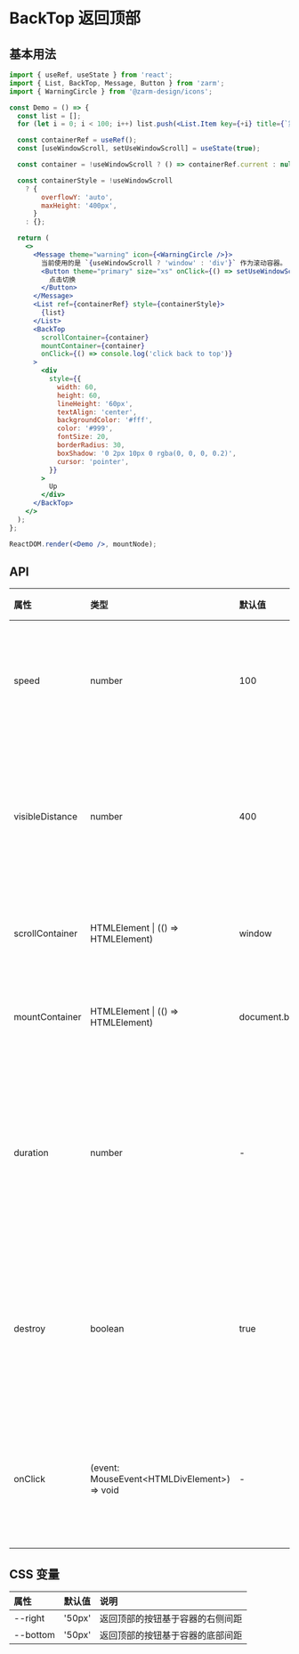 # BackTop 返回顶部

## 基本用法

```jsx
import { useRef, useState } from 'react';
import { List, BackTop, Message, Button } from 'zarm';
import { WarningCircle } from '@zarm-design/icons';

const Demo = () => {
  const list = [];
  for (let i = 0; i < 100; i++) list.push(<List.Item key={+i} title={`第 ${i + 1} 行`} />);

  const containerRef = useRef();
  const [useWindowScroll, setUseWindowScroll] = useState(true);

  const container = !useWindowScroll ? () => containerRef.current : null;

  const containerStyle = !useWindowScroll
    ? {
        overflowY: 'auto',
        maxHeight: '400px',
      }
    : {};

  return (
    <>
      <Message theme="warning" icon={<WarningCircle />}>
        当前使用的是 `{useWindowScroll ? 'window' : 'div'}` 作为滚动容器。
        <Button theme="primary" size="xs" onClick={() => setUseWindowScroll(!useWindowScroll)}>
          点击切换
        </Button>
      </Message>
      <List ref={containerRef} style={containerStyle}>
        {list}
      </List>
      <BackTop
        scrollContainer={container}
        mountContainer={container}
        onClick={() => console.log('click back to top')}
      >
        <div
          style={{
            width: 60,
            height: 60,
            lineHeight: '60px',
            textAlign: 'center',
            backgroundColor: '#fff',
            color: '#999',
            fontSize: 20,
            borderRadius: 30,
            boxShadow: '0 2px 10px 0 rgba(0, 0, 0, 0.2)',
            cursor: 'pointer',
          }}
        >
          Up
        </div>
      </BackTop>
    </>
  );
};

ReactDOM.render(<Demo />, mountNode);
```

## API

| 属性            | 类型                                          | 默认值        | 说明                        |
| :-------------- | :-------------------------------------------- | :------------ | :-------------------------- |
| speed           | number                                        | 100           | 每 10 毫秒滑动的距离        |
| visibleDistance | number                                        | 400           | 离滚动条顶部的可视距离      |
| scrollContainer | HTMLElement \| (() => HTMLElement)            | window        | 设置滚动容器                |
| mountContainer  | HTMLElement \| (() => HTMLElement)            | document.body | 设置挂载容器                |
| duration        | number                                        | -             | 组件显示/隐藏的ƒ动画执行时间 |
| destroy         | boolean                                       | true          | 组件不可见时是否移除节点    |
| onClick         | (event: MouseEvent\<HTMLDivElement\>) => void | -             | 点击后触发的回调函数        |

## CSS 变量

| 属性     | 默认值 | 说明                             |
| :------- | :----- | :------------------------------- |
| --right  | '50px' | 返回顶部的按钮基于容器的右侧间距 |
| --bottom | '50px' | 返回顶部的按钮基于容器的底部间距 |
